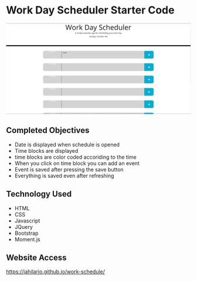 # Work Day Scheduler Starter Code

![screenshot1](./images/Capture.JPG)

## Completed Objectives
* Date is displayed when schedule is opened
* Time blocks are displayed
* time blocks are color coded accoriding to the time
* When you click on time block you can add an event
* Event is saved after pressing the save button
* Everything is saved even after refreshing

## Technology Used
* HTML
* CSS
* Javascript
* JQuery
* Bootstrap
* Moment.js

## Website Access
https://jahilario.github.io/work-schedule/

